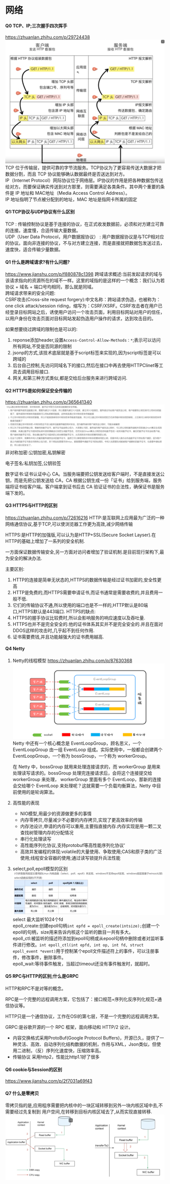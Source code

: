# 网络
#### Q0 TCP、IP;三次握手四次挥手
https://zhuanlan.zhihu.com/p/29724438
![avator](../img/网络/a61a1734.png)
TCP 位于传输层，提供可靠的字节流服务。TCP协议为了更容易传送大数据才把数据分割，而且 TCP 协议能够确认数据最终是否送达到对方。</br>
IP（Internet Protocol）网际协议位于网络层。IP协议的作用是把各种数据包传送给对方。而要保证确实传送到对方那里，则需要满足各类条件。其中两个重要的条件是 IP 地址和 MAC地址（Media Access Control Address）。</br>
IP 地址指明了节点被分配到的地址，MAC 地址是指网卡所属的固定
#### Q1:TCP协议与UDP协议有什么区别
TCP : 传输控制协议是基于连接的协议，在正式收发数据前，必须和对方建立可靠的连接。速度慢，合适传输大量数据。</br>
UDP（User Data Protocol，用户数据报协议） : 用户数据报协议是与TCP相对应的协议。面向非连接的协议，不与对方建立连接，而是直接就把数据包发送过去，速度快，适合传输少量数据。
#### Q1 什么是跨域请求?有什么问题?
https://www.jianshu.com/p/f880878c1398
跨域请求概述:当前发起请求的域与该请求指向的资源所在的域不一样。这里的域指的是这样的一个概念：我们认为若协议 + 域名 + 端口号均相同，那么就是同域。</br>
跨域请求带来的安全问题:</br>
CSRF攻击(Cross-site request forgery):中文名称：跨站请求伪造，也被称为：one click attack/session riding，缩写为：CSRF/XSRF。CSRF攻击者在用户已经登录目标网站之后，诱使用户访问一个攻击页面，利用目标网站对用户的信任，以用户身份在攻击页面对目标网站发起伪造用户操作的请求，达到攻击目的。</br>

如果想要绕过跨域的限制也是可以的:
1. reponse添加header,设置`Access-Control-Allow-Methods：*`;表示可以访问所有网站,不受是否同源的限制
1. jsonp的方式,该技术底层就是基于script标签来实现的,因为script标签是可以跨域的
1. 后台自己控制,先访问同域名下的接口,然后在接口中再去使用HTTPClinet等工具去调用目标接口.
1. 网关,和第三种方式类似,都是交给后台服务来进行跨域访问.
#### Q2 HTTPS是如何保证安全传输的
https://zhuanlan.zhihu.com/p/365641340
![avator](../img/网络/cee0b3df.png)
非对称加密:公钥加密,私钥解密

电子签名:私钥加签,公钥验签

数字证书:证书认证中心 CA。当服务端要把公钥发送给客户端时，不是直接发送公钥，而是先把公钥发送给 CA，CA 根据公钥生成一份「证书」给到服务端，服务端将证书给客户端。客户端拿到证书后去 CA 验证证书的合法性，确保证书是服务端下发的。
#### Q3 HTTPS与HTTP的区别
https://zhuanlan.zhihu.com/p/72616216
HTTP:是互联网上应用最为广泛的一种网络通信协议,基于TCP,可以使浏览器工作更为高效,减少网络传输

HTTPS:是HTTP的加强版,可以认为是HTTP+SSL(Secure Socket Layser).在HTTP的基础上增加了一系列的安全机制.

一方面保证数据传输安全,另一方面对访问者增加了验证机制.是目前现行架构下,最为安全的解决办法.

主要区别:
1. HTTP的连接是简单无状态的,HTTPS的数据传输是经过证书加密的,安全性更高
1. HTTP是免费的,而HTTPS需要申请证书,而证书通常是需要收费的,并且费用一般不低.
1. 它们的传输协议不通,所以使用的端口也是不一样的,HTTP默认是80端口,HTTPS默认是443端口.
   HTTPS的缺点:
1. HTTPS的握手协议比较费时,所以会影响服务的响应速度以及吞吐量.
1. HTTPS也并不是完全安全的.他的证书体系其实并不是完全安全的.并且在面对DDOS这样的攻击时,几乎起不到任何作用.
1. 证书需要费钱,并且功能越强大的证书费用越高.
#### Q4 Netty
1. Netty的线程模型
   https://zhuanlan.zhihu.com/p/87630368
   ![avator](../img/网络/d4c7c2bd.png)
   Netty 中还有一个核心概念是 EventLoopGroup，顾名思义，一个 EventLoopGroup 由一组 EventLoop 组成。实际使用中，一般都会创建两个 EventLoopGroup，一个称为 bossGroup，一个称为 workerGroup。
   
   在 Netty 中，bossGroup 就用来处理连接请求的，而 workerGroup 是用来处理读写请求的。bossGroup 处理完连接请求后，会将这个连接提交给 workerGroup 来处理， workerGroup 里面有多个 EventLoop，那新的连接会交给哪个 EventLoop 来处理呢？这就需要一个负载均衡算法，Netty 中目前使用的是轮询算法。
1. 高性能的表现
    - NIO模型,用最少的资源做更多的事情
    - 内存零拷贝,尽量减少不必要的内存拷贝,实现了更高效率的传输
    - 内存池设计,申请的内存可以重用,主要指直接内存.内存实现是用一颗二叉查找树管理内存的分配情况
    - 串行化处理读写
    - 高性能序列化协议,支持protobuf等高性能序列化协议‘
    - 高效并发编程的体现:volatile的大量使用、争取使用;CAS和原子类的广泛使用;线程安全容器的使用;通过读写锁提升兵法性能
1. select,poll,epoll模型的区别
   ![avator](../img/网络/951d5433.png)
   select 最大监听1024个fd</br>
   epoll_create:创建epoll句柄`int epfd = epoll_create(intsize);`创建一个epoll的句柄，size用来告诉内核这个监听的数目一共有多大。</br>
   epoll_ctl:被监听的描述符添加到epoll句柄或从epool句柄中删除或者对监听事件进行修改。`int epoll_ctl(int epfd, int op, int fd, struct epoll_event *event)`用于控制某个epoll文件描述符上的事件，可以注册事件，修改事件，删除事件。</br>
   epoll_wait:等待事件触发，当超过timeout还没有事件触发时，就超时。
#### Q5 RPC与HTTP的区别;什么是GRPC
HTTP和RPC不是对等的概念。

RPC是一个完整的远程调用方案，它包括了：接口规范+序列化反序列化规范+通信协议等。

HTTP只是一个通信协议，工作在OSI的第七层，不是一个完整的远程调用方案。

GRPC:是谷歌开源的一个 RPC 框架，面向移动和 HTTP/2 设计。
- 内容交换格式采用ProtoBuf(Google Protocol Buffers)，开源已久，提供了一种灵活、高效、自动序列化结构数据的机制，作用与XML，Json类似，但使用二进制，（反）序列化速度快，压缩效率高。
- 传输协议 采用http2，性能比http1.1好了很多
#### Q6 cookie与Session的区别
https://www.jianshu.com/p/2f7031a69f43
#### Q7 什么是零拷贝
零拷贝指的是,应用程序需要把内核中的一块区域转移到另外一块内核区域中去,不需要经过先复制到
用户空间,在转移到目标内核区域去了,从而实现直接转移.
![avator](../img/网络/18f5164d.png)